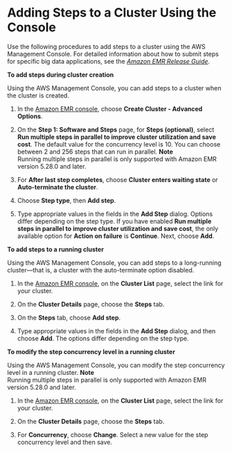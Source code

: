 # Adding Steps to a Cluster Using the Console<a name="emr-add-steps-console"></a>

Use the following procedures to add steps to a cluster using the AWS Management Console\. For detailed information about how to submit steps for specific big data applications, see the *[Amazon EMR Release Guide](https://docs.aws.amazon.com/emr/latest/ReleaseGuide/emr-release-components.html)*\.

**To add steps during cluster creation**

Using the AWS Management Console, you can add steps to a cluster when the cluster is created\. 

1. In the [Amazon EMR console](https://console.aws.amazon.com/elasticmapreduce), choose **Create Cluster \- Advanced Options**\. 

1. On the **Step 1: Software and Steps** page, for **Steps \(optional\)**, select **Run multiple steps in parallel to improve cluster utilization and save cost**\. The default value for the concurrency level is 10\. You can choose between 2 and 256 steps that can run in parallel\. 
**Note**  
Running multiple steps in parallel is only supported with Amazon EMR version 5\.28\.0 and later\. 

1. For **After last step completes**, choose **Cluster enters waiting state** or **Auto\-terminate the cluster**\.

1. Choose **Step type**, then **Add step**\.

1. Type appropriate values in the fields in the **Add Step** dialog\. Options differ depending on the step type\. If you have enabled **Run multiple steps in parallel to improve cluster utilization and save cost**, the only available option for **Action on failure** is **Continue**\. Next, choose **Add**\.

**To add steps to a running cluster**

Using the AWS Management Console, you can add steps to a long\-running cluster—that is, a cluster with the auto\-terminate option disabled\. 

1. In the [Amazon EMR console](https://console.aws.amazon.com/elasticmapreduce), on the **Cluster List** page, select the link for your cluster\. 

1. On the **Cluster Details** page, choose the **Steps** tab\. 

1. On the **Steps** tab, choose **Add step**\. 

1. Type appropriate values in the fields in the **Add Step** dialog, and then choose **Add**\. The options differ depending on the step type\. 

**To modify the step concurrency level in a running cluster**

Using the AWS Management Console, you can modify the step concurrency level in a running cluster\. 
**Note**  
Running multiple steps in parallel is only supported with Amazon EMR version 5\.28\.0 and later\. 

1. In the [Amazon EMR console](https://console.aws.amazon.com/elasticmapreduce), on the **Cluster List** page, select the link for your cluster\. 

1. On the **Cluster Details** page, choose the **Steps** tab\. 

1. For **Concurrency**, choose **Change**\. Select a new value for the step concurrency level and then save\. 